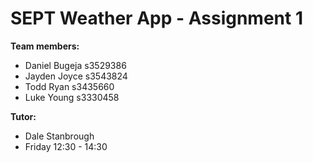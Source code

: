 SEPT Weather App - Assignment 1
===============================

**Team members:**
  * Daniel Bugeja  s3529386
  * Jayden Joyce   s3543824
  * Todd Ryan      s3435660
  * Luke Young     s3330458

**Tutor:**
* Dale Stanbrough
* Friday 12:30 - 14:30

